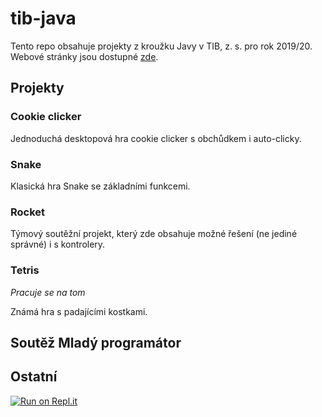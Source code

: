 # tib-java

Tento repo obsahuje projekty z kroužku Javy v TIB, z. s. pro rok 2019/20. Webové stránky jsou dostupné [zde](https://tib.cz/krouzky/trava/kategorie/27).

## Projekty

### Cookie clicker

Jednoduchá desktopová hra cookie clicker s obchůdkem i auto-clicky.

### Snake

Klasická hra Snake se základními funkcemi.

### Rocket

Týmový soutěžní projekt, který zde obsahuje možné řešení (ne jediné správné) i s kontrolery.

### Tetris

*Pracuje se na tom*

Známá hra s padajícími kostkami.

## Soutěž Mladý programátor

## Ostatní
[![Run on Repl.it](https://repl.it/badge/github/matyasbohacek/tib-java)](https://repl.it/github/matyasbohacek/tib-java)